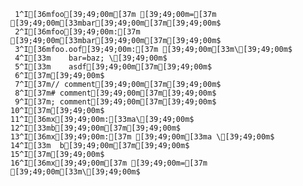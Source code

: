      1^I[36mfoo[39;49;00m[37m [39;49;00m=[37m [39;49;00m[33mbar[39;49;00m[37m[39;49;00m$
     2^I[36mfoo[39;49;00m:[37m [39;49;00m[33mbar[39;49;00m[37m[39;49;00m$
     3^I[36mfoo.oof[39;49;00m:[37m [39;49;00m[33m\[39;49;00m$
     4^I[33m    bar=baz; \[39;49;00m$
     5^I[33m    asdf[39;49;00m[37m[39;49;00m$
     6^I[37m[39;49;00m$
     7^I[37m// comment[39;49;00m[37m[39;49;00m$
     8^I[37m# comment[39;49;00m[37m[39;49;00m$
     9^I[37m; comment[39;49;00m[37m[39;49;00m$
    10^I[37m[39;49;00m$
    11^I[36mx[39;49;00m:[33ma\[39;49;00m$
    12^I[33mb[39;49;00m[37m[39;49;00m$
    13^I[36mx[39;49;00m:[37m [39;49;00m[33ma \[39;49;00m$
    14^I[33m  b[39;49;00m[37m[39;49;00m$
    15^I[37m[39;49;00m$
    16^I[36mx[39;49;00m[37m [39;49;00m=[37m [39;49;00m[33m\[39;49;00m$
